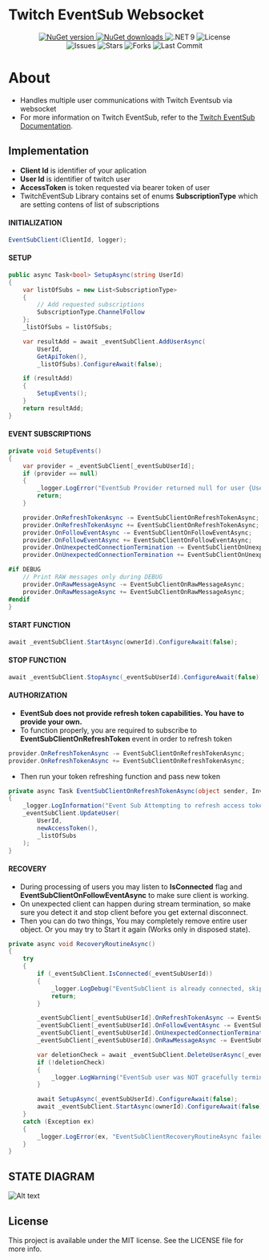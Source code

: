# Twitch EventSub Websocket
<p align="center">
  <a href="https://www.nuget.org/packages/Twitch.EventSub.Websocket/2.2.0" target="_blank">
    <img src="https://img.shields.io/nuget/v/Twitch.EventSub.Websocket.svg?label=NuGet%20v" alt="NuGet version" style="max-height:300px;" />
    <img src="https://img.shields.io/nuget/dt/Twitch.EventSub.Websocket.svg?label=Downloads" alt="NuGet downloads" style="max-height:300px;" />
  </a>
  <img src="https://img.shields.io/badge/Platform-.NET%209-orange.svg" style="max-height: 300px;" alt=".NET 9" />
  <img src="https://img.shields.io/github/license/GimliCZ/TwitchEventSub_Websocket" alt="License" />
  <br />
  <img src="https://img.shields.io/github/issues/GimliCZ/TwitchEventSub_Websocket" alt="Issues" />
  <img src="https://img.shields.io/github/stars/GimliCZ/TwitchEventSub_Websocket" alt="Stars" />
  <img src="https://img.shields.io/github/forks/GimliCZ/TwitchEventSub_Websocket" alt="Forks" />
  <img src="https://img.shields.io/github/last-commit/GimliCZ/TwitchEventSub_Websocket" alt="Last Commit" />
</p>

# About
* Handles multiple user communications with Twitch Eventsub via websocket 
* For more information on Twitch EventSub, refer to the [Twitch EventSub Documentation](https://dev.twitch.tv/docs/eventsub/).

## Implementation
* **Client Id** is identifier of your aplication
* **User Id** is identifier of twitch user
* **AccessToken** is token requested via bearer token of user
* TwitchEventSub Library contains set of enums **SubscriptionType** which are setting contens of list of subscriptions

#### INITIALIZATION
```csharp
EventSubClient(ClientId, logger);
```
#### SETUP
```csharp
public async Task<bool> SetupAsync(string UserId)
{
    var listOfSubs = new List<SubscriptionType>
    {
        // Add requested subscriptions
        SubscriptionType.ChannelFollow
    };
    _listOfSubs = listOfSubs;

    var resultAdd = await _eventSubClient.AddUserAsync(
        UserId,
        GetApiToken(),
        _listOfSubs).ConfigureAwait(false);

    if (resultAdd) 
    { 
        SetupEvents();
    }
    return resultAdd;
}
```
#### EVENT SUBSCRIPTIONS
```csharp
private void SetupEvents()
{
    var provider = _eventSubClient[_eventSubUserId];
    if (provider == null)
    {
        _logger.LogError("EventSub Provider returned null for user {UserId}", _eventSubUserId);
        return;
    }

    provider.OnRefreshTokenAsync -= EventSubClientOnRefreshTokenAsync;
    provider.OnRefreshTokenAsync += EventSubClientOnRefreshTokenAsync;
    provider.OnFollowEventAsync -= EventSubClientOnFollowEventAsync;
    provider.OnFollowEventAsync += EventSubClientOnFollowEventAsync;
    provider.OnUnexpectedConnectionTermination -= EventSubClientOnUnexpectedConnectionTermination;
    provider.OnUnexpectedConnectionTermination += EventSubClientOnUnexpectedConnectionTermination;

#if DEBUG
    // Print RAW messages only during DEBUG
    provider.OnRawMessageAsync -= EventSubClientOnRawMessageAsync;
    provider.OnRawMessageAsync += EventSubClientOnRawMessageAsync;
#endif
}
```

#### START FUNCTION
```csharp
await _eventSubClient.StartAsync(ownerId).ConfigureAwait(false);
```

#### STOP FUNCTION
```csharp
await _eventSubClient.StopAsync(_eventSubUserId).ConfigureAwait(false);
```

#### AUTHORIZATION
* **EventSub does not provide refresh token capabilities. You have to provide your own.**
* To function properly, you are required to subscribe to **EventSubClientOnRefreshToken** event in order to refresh token
```csharp
provider.OnRefreshTokenAsync -= EventSubClientOnRefreshTokenAsync;
provider.OnRefreshTokenAsync += EventSubClientOnRefreshTokenAsync;
```
* Then run your token refreshing function and pass new token
```csharp
private async Task EventSubClientOnRefreshTokenAsync(object sender, InvalidAccessTokenException e)
{
    _logger.LogInformation("Event Sub Attempting to refresh access token");
    _eventSubClient.UpdateUser(
        UserId,
        newAccessToken(),
        _listOfSubs
    );
}
```
#### RECOVERY
* During processing of users you may listen to **IsConnected** flag and **EventSubClientOnFollowEventAsync** to make sure client is working.
* On unexpected client can happen during stream termination, so make sure you detect it and stop client before you get external disconnect.
* Then you can do two things, You may completely remove entire user object. Or you may try to Start it again (Works only in disposed state). 
``` csharp
private async void RecoveryRoutineAsync()
{
    try
    {
        if (_eventSubClient.IsConnected(_eventSubUserId))
        {
            _logger.LogDebug("EventSubClient is already connected, skip recovery procedure");
            return;
        }

        _eventSubClient[_eventSubUserId].OnRefreshTokenAsync -= EventSubClientOnRefreshTokenAsync;
        _eventSubClient[_eventSubUserId].OnFollowEventAsync -= EventSubClientOnFollowEventAsync;
        _eventSubClient[_eventSubUserId].OnUnexpectedConnectionTermination -= EventSubClientOnUnexpectedConnectionTermination;
        _eventSubClient[_eventSubUserId].OnRawMessageAsync -= EventSubClientOnRawMessageAsync;

        var deletionCheck = await _eventSubClient.DeleteUserAsync(_eventSubUserId);
        if (!deletionCheck)
        {
            _logger.LogWarning("EventSub user was NOT gracefully terminated during reconnect attempt");
        }

        await SetupAsync(_eventSubUserId).ConfigureAwait(false);
        await _eventSubClient.StartAsync(ownerId).ConfigureAwait(false);
    }
    catch (Exception ex)
    {
        _logger.LogError(ex, "EventSubClientRecoveryRoutineAsync failed");
    }
}
```
## STATE DIAGRAM
![Alt text](https://github.com/GimliCZ/TwitchEventSub_Websocket/blob/feature/ReworkAndConduit/graphviz.png)

## License
This project is available under the MIT license. See the LICENSE file for more info.
